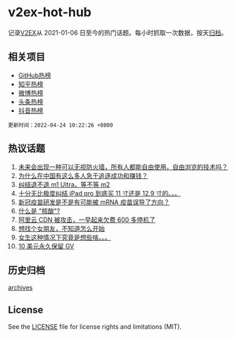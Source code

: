 # v2ex-hot-hub

 记录[V2EX](https://www.v2ex.com/)从 2021-01-06 日至今的热门话题。每小时抓取一次数据，按天[归档](archives)。
 
 ## 相关项目

- [GitHub热榜](https://github.com/snaildev/github-hot-hub)
- [知乎热榜](https://github.com/snaildev/zhihu-hot-hub)
- [微博热榜](https://github.com/snaildev/weibo-hot-hub)
- [头条热榜](https://github.com/snaildev/toutiao-hot-hub)
- [抖音热榜](https://github.com/snaildev/douyin-hot-hub)


 `更新时间：2022-04-24 10:22:26 +0800`

## 热议话题

1. [未来会出现一种可以无视防火墙，所有人都能自由使用，自由浏览的技术吗？](https://www.v2ex.com/t/848719)
1. [为什么在中国有这么多人急于追逐成功和赚钱？](https://www.v2ex.com/t/848803)
1. [纠结退不退 m1 Ultra，等不等 m2](https://www.v2ex.com/t/848806)
1. [十分无比极度纠结 iPad pro 到底买 11 寸还是 12.9 寸的。。。](https://www.v2ex.com/t/848758)
1. [新冠疫苗研发是不是有可能被 mRNA 疫苗误导了方向？](https://www.v2ex.com/t/848750)
1. [什么是 "核酸"?](https://www.v2ex.com/t/848725)
1. [阿里云 CDN 被攻击，一早起来欠费 600 多停机了](https://www.v2ex.com/t/848720)
1. [想找个女朋友，不知道怎么开始](https://www.v2ex.com/t/848795)
1. [女生这种情况下究竟是想些啥。。。](https://www.v2ex.com/t/848863)
1. [10 美元永久保留 GV](https://www.v2ex.com/t/848817)

## 历史归档

[archives](archives)

## License

See the [LICENSE](LICENSE) file for license rights and limitations (MIT).
